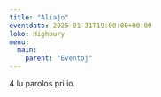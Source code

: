 ```yaml
---
title: "Aliaĵo"
eventdato: 2025-01-31T19:00:00+00:00
loko: Highbury
menu:
  main:
    parent: "Eventoj"
---
```


4 Iu parolos pri io.
